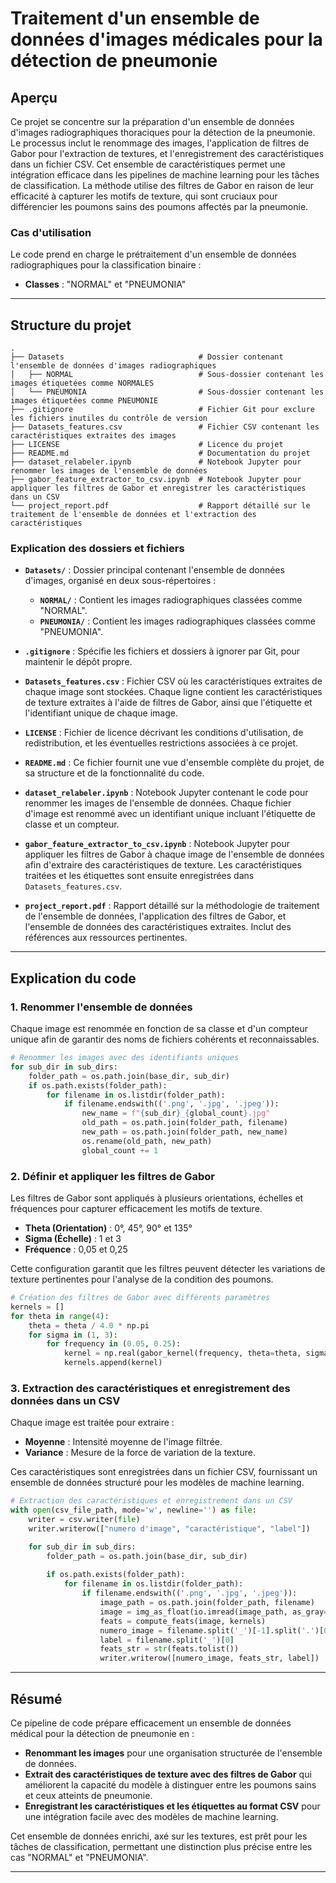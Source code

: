 # Traitement d'un ensemble de données d'images médicales pour la détection de pneumonie

## Aperçu

Ce projet se concentre sur la préparation d'un ensemble de données d'images radiographiques thoraciques pour la détection de la pneumonie. Le processus inclut le renommage des images, l'application de filtres de Gabor pour l'extraction de textures, et l'enregistrement des caractéristiques dans un fichier CSV. Cet ensemble de caractéristiques permet une intégration efficace dans les pipelines de machine learning pour les tâches de classification. La méthode utilise des filtres de Gabor en raison de leur efficacité à capturer les motifs de texture, qui sont cruciaux pour différencier les poumons sains des poumons affectés par la pneumonie.

### Cas d'utilisation

Le code prend en charge le prétraitement d'un ensemble de données radiographiques pour la classification binaire :
- **Classes** : "NORMAL" et "PNEUMONIA"

---

## Structure du projet

```
.
├── Datasets                              # Dossier contenant l'ensemble de données d'images radiographiques
│   ├── NORMAL                            # Sous-dossier contenant les images étiquetées comme NORMALES
│   └── PNEUMONIA                         # Sous-dossier contenant les images étiquetées comme PNEUMONIE
├── .gitignore                            # Fichier Git pour exclure les fichiers inutiles du contrôle de version
├── Datasets_features.csv                 # Fichier CSV contenant les caractéristiques extraites des images
├── LICENSE                               # Licence du projet
├── README.md                             # Documentation du projet
├── dataset_relabeler.ipynb               # Notebook Jupyter pour renommer les images de l'ensemble de données
├── gabor_feature_extractor_to_csv.ipynb  # Notebook Jupyter pour appliquer les filtres de Gabor et enregistrer les caractéristiques dans un CSV
└── project_report.pdf                    # Rapport détaillé sur le traitement de l'ensemble de données et l'extraction des caractéristiques
```

### Explication des dossiers et fichiers

- **`Datasets/`** : Dossier principal contenant l'ensemble de données d'images, organisé en deux sous-répertoires :
  - **`NORMAL/`** : Contient les images radiographiques classées comme "NORMAL".
  - **`PNEUMONIA/`** : Contient les images radiographiques classées comme "PNEUMONIA".

- **`.gitignore`** : Spécifie les fichiers et dossiers à ignorer par Git, pour maintenir le dépôt propre.

- **`Datasets_features.csv`** : Fichier CSV où les caractéristiques extraites de chaque image sont stockées. Chaque ligne contient les caractéristiques de texture extraites à l'aide de filtres de Gabor, ainsi que l'étiquette et l'identifiant unique de chaque image.

- **`LICENSE`** : Fichier de licence décrivant les conditions d'utilisation, de redistribution, et les éventuelles restrictions associées à ce projet.

- **`README.md`** : Ce fichier fournit une vue d'ensemble complète du projet, de sa structure et de la fonctionnalité du code.

- **`dataset_relabeler.ipynb`** : Notebook Jupyter contenant le code pour renommer les images de l'ensemble de données. Chaque fichier d'image est renommé avec un identifiant unique incluant l'étiquette de classe et un compteur.

- **`gabor_feature_extractor_to_csv.ipynb`** : Notebook Jupyter pour appliquer les filtres de Gabor à chaque image de l'ensemble de données afin d'extraire des caractéristiques de texture. Les caractéristiques traitées et les étiquettes sont ensuite enregistrées dans `Datasets_features.csv`.

- **`project_report.pdf`** : Rapport détaillé sur la méthodologie de traitement de l'ensemble de données, l'application des filtres de Gabor, et l'ensemble de données des caractéristiques extraites. Inclut des références aux ressources pertinentes.

---

## Explication du code

### 1. Renommer l'ensemble de données

Chaque image est renommée en fonction de sa classe et d'un compteur unique afin de garantir des noms de fichiers cohérents et reconnaissables.

```python
# Renommer les images avec des identifiants uniques
for sub_dir in sub_dirs:
    folder_path = os.path.join(base_dir, sub_dir)
    if os.path.exists(folder_path):
        for filename in os.listdir(folder_path):
            if filename.endswith(('.png', '.jpg', '.jpeg')):
                new_name = f"{sub_dir}_{global_count}.jpg"
                old_path = os.path.join(folder_path, filename)
                new_path = os.path.join(folder_path, new_name)
                os.rename(old_path, new_path)
                global_count += 1
```

### 2. Définir et appliquer les filtres de Gabor

Les filtres de Gabor sont appliqués à plusieurs orientations, échelles et fréquences pour capturer efficacement les motifs de texture.

- **Theta (Orientation)** : 0°, 45°, 90° et 135°
- **Sigma (Échelle)** : 1 et 3
- **Fréquence** : 0,05 et 0,25

Cette configuration garantit que les filtres peuvent détecter les variations de texture pertinentes pour l'analyse de la condition des poumons.

```python
# Création des filtres de Gabor avec différents paramètres
kernels = []
for theta in range(4):
    theta = theta / 4.0 * np.pi
    for sigma in (1, 3):
        for frequency in (0.05, 0.25):
            kernel = np.real(gabor_kernel(frequency, theta=theta, sigma_x=sigma, sigma_y=sigma))
            kernels.append(kernel)
```

### 3. Extraction des caractéristiques et enregistrement des données dans un CSV

Chaque image est traitée pour extraire :
- **Moyenne** : Intensité moyenne de l'image filtrée.
- **Variance** : Mesure de la force de variation de la texture.

Ces caractéristiques sont enregistrées dans un fichier CSV, fournissant un ensemble de données structuré pour les modèles de machine learning.

```python
# Extraction des caractéristiques et enregistrement dans un CSV
with open(csv_file_path, mode='w', newline='') as file:
    writer = csv.writer(file)
    writer.writerow(["numero d'image", "caractéristique", "label"])

    for sub_dir in sub_dirs:
        folder_path = os.path.join(base_dir, sub_dir)
        
        if os.path.exists(folder_path):
            for filename in os.listdir(folder_path):
                if filename.endswith(('.png', '.jpg', '.jpeg')):
                    image_path = os.path.join(folder_path, filename)
                    image = img_as_float(io.imread(image_path, as_gray=True))
                    feats = compute_feats(image, kernels)
                    numero_image = filename.split('_')[-1].split('.')[0]
                    label = filename.split('_')[0]
                    feats_str = str(feats.tolist())
                    writer.writerow([numero_image, feats_str, label])
```

---

## Résumé

Ce pipeline de code prépare efficacement un ensemble de données médical pour la détection de pneumonie en :
- **Renommant les images** pour une organisation structurée de l'ensemble de données.
- **Extrait des caractéristiques de texture avec des filtres de Gabor** qui améliorent la capacité du modèle à distinguer entre les poumons sains et ceux atteints de pneumonie.
- **Enregistrant les caractéristiques et les étiquettes au format CSV** pour une intégration facile avec des modèles de machine learning.

Cet ensemble de données enrichi, axé sur les textures, est prêt pour les tâches de classification, permettant une distinction plus précise entre les cas "NORMAL" et "PNEUMONIA".

---

